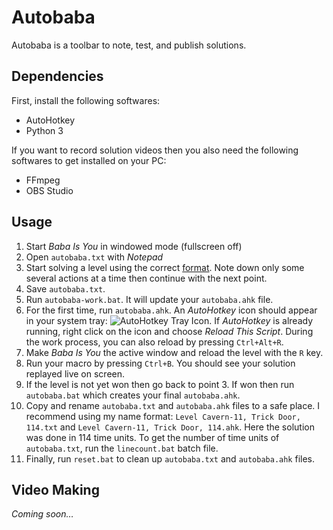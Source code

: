 ﻿Autobaba
========

Autobaba is a toolbar to note, test, and publish solutions.


Dependencies
------------

First, install the following softwares:

* AutoHotkey
* Python 3

If you want to record solution videos then you also need the following softwares to get installed on your PC:

* FFmpeg
* OBS Studio


Usage
-----

1. Start *Baba Is You* in windowed mode (fullscreen off)
2. Open `autobaba.txt` with *Notepad*
3. Start solving a level using the correct [format](https://github.com/SzieberthAdam/baba-is-you-solutions#solution-format). Note down only some several actions at a time then continue with the next point.
4. Save `autobaba.txt`.
5. Run `autobaba-work.bat`. It will update your `autobaba.ahk` file.
6. For the first time, run `autobaba.ahk`. An *AutoHotkey* icon should appear in your system tray: ![AutoHotkey Tray Icon](https://raw.githubusercontent.com/SzieberthAdam/baba-is-you-solutions/master/autobaba/img/AHK-Icon5.png). If *AutoHotkey* is already running, right click on the icon and choose *Reload This Script*. During the work process, you can also reload by pressing `Ctrl+Alt+R`.
7. Make *Baba Is You* the active window and reload the level with the `R` key.
8. Run your macro by pressing `Ctrl+B`. You should see your solution replayed live on screen.
9. If the level is not yet won then go back to point 3. If won then run `autobaba.bat` which creates your final `autobaba.ahk`.
10. Copy and rename `autobaba.txt` and `autobaba.ahk` files to a safe place. I recommend using my name format: `Level Cavern-11, Trick Door, 114.txt` and `Level Cavern-11, Trick Door, 114.ahk`. Here the solution was done in 114 time units. To get the number of time units of `autobaba.txt`, run the `linecount.bat` batch file.
11. Finally, run `reset.bat` to clean up `autobaba.txt` and `autobaba.ahk` files.


Video Making
------------

*Coming soon…*
